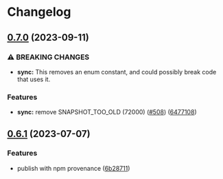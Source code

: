 # Changelog

## [0.7.0](https://github.com/nihalgonsalves/pg-error-enum/compare/v0.6.1...v0.7.0) (2023-09-11)


### ⚠ BREAKING CHANGES

* **sync:** This removes an enum constant, and could possibly break code that uses it.

### Features

* **sync:** remove SNAPSHOT_TOO_OLD (72000) ([#508](https://github.com/nihalgonsalves/pg-error-enum/issues/508)) ([6477108](https://github.com/nihalgonsalves/pg-error-enum/commit/64771080dc044beff5a48a123f0e2cd07ffe4ccf))

## [0.6.1](https://github.com/nihalgonsalves/pg-error-enum/compare/v0.6.0...v0.6.1) (2023-07-07)


### Features

* publish with npm provenance ([6b28711](https://github.com/nihalgonsalves/pg-error-enum/commit/6b287114058d58cc5616864eaccd06c516ecbf68))
